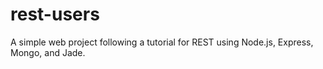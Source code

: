 # rest-users
A simple web project following a tutorial for REST using Node.js, Express, Mongo, and Jade.